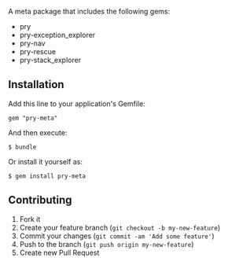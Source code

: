 A meta package that includes the following gems:

* pry
* pry-exception_explorer
* pry-nav
* pry-rescue
* pry-stack_explorer

## Installation

Add this line to your application's Gemfile:

    gem "pry-meta"

And then execute:

    $ bundle

Or install it yourself as:

    $ gem install pry-meta

## Contributing

1. Fork it
2. Create your feature branch (`git checkout -b my-new-feature`)
3. Commit your changes (`git commit -am 'Add some feature'`)
4. Push to the branch (`git push origin my-new-feature`)
5. Create new Pull Request
